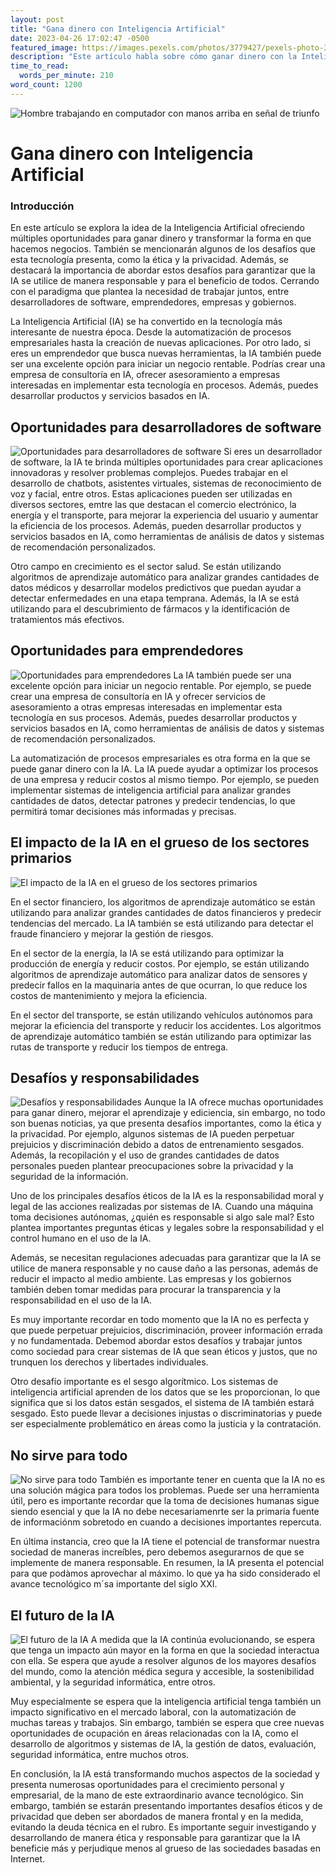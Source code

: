 ```yaml
---
layout: post
title: "Gana dinero con Inteligencia Artificial"
date: 2023-04-26 17:02:47 -0500
featured_image: https://images.pexels.com/photos/3779427/pexels-photo-3779427.jpeg?auto=compress&cs=tinysrgb&w=1260&h=750&dpr=1
description: "Este artículo habla sobre cómo ganar dinero con la Inteligencia Artificial (IA) y presenta varias oportunidades para hacerlo. Se plantean ejemplos de acercamiento: Como desarrollador de software experimentado, como emprendedor que busca nuevas oportunidades, y mediante la automatización de procesos empresariales. También se sugiere estar al día con las últimas tendencias y desarrollos en la IA para aprovechar al máximo las oportunidades que se presenten en el camino."
time_to_read:
  words_per_minute: 210
word_count: 1200
---
```


![Hombre trabajando en computador con manos arriba en señal de triunfo](https://images.pexels.com/photos/3779427/pexels-photo-3779427.jpeg?auto=compress&cs=tinysrgb&w=1260&h=750&dpr=1)

# Gana dinero con Inteligencia Artificial

### Introducción

En este artículo se explora la idea de la Inteligencia Artificial ofreciendo múltiples oportunidades para ganar dinero y transformar la forma en que hacemos negocios. También se mencionarán algunos de los desafíos que esta tecnología presenta, como la ética y la privacidad. Además, se destacará la importancia de abordar estos desafíos para garantizar que la IA se utilice de manera responsable y para el beneficio de todos. Cerrando con el paradigma que plantea la necesidad de trabajar juntos, entre desarrolladores de software, emprendedores, empresas y gobiernos.

La Inteligencia Artificial (IA) se ha convertido en la tecnología más interesante de nuestra época. Desde la automatización de procesos empresariales hasta la creación de nuevas aplicaciones. Por otro lado, si eres un emprendedor que busca nuevas herramientas, la IA también puede ser una excelente opción para iniciar un negocio rentable. Podrías crear una empresa de consultoría en IA, ofrecer asesoramiento a empresas interesadas en implementar esta tecnología en procesos. Además, puedes desarrollar productos y servicios basados en IA.

## Oportunidades para desarrolladores de software

![Oportunidades para desarrolladores de software]()
Si eres un desarrollador de software, la IA te brinda múltiples oportunidades para crear aplicaciones innovadoras y resolver problemas complejos. Puedes trabajar en el desarrollo de chatbots, asistentes virtuales, sistemas de reconocimiento de voz y facial, entre otros. Estas aplicaciones pueden ser utilizadas en diversos sectores, emtre las que destacan el comercio electrónico, la energía y el transporte, para mejorar la experiencia del usuario y aumentar la eficiencia de los procesos. Además, pueden desarrollar productos y servicios basados en IA, como herramientas de análisis de datos y sistemas de recomendación personalizados.

Otro campo en crecimiento es el sector salud. Se están utilizando algoritmos de aprendizaje automático para analizar grandes cantidades de datos médicos y desarrollar modelos predictivos que puedan ayudar a detectar enfermedades en una etapa temprana. Además, la IA se está utilizando para el descubrimiento de fármacos y la identificación de tratamientos más efectivos.

## Oportunidades para emprendedores

![Oportunidades para emprendedores]()
La IA también puede ser una excelente opción para iniciar un negocio rentable. Por ejemplo, se puede crear una empresa de consultoría en IA y ofrecer servicios de asesoramiento a otras empresas interesadas en implementar esta tecnología en sus procesos. Además, puedes desarrollar productos y servicios basados en IA, como herramientas de análisis de datos y sistemas de recomendación personalizados.

La automatización de procesos empresariales es otra forma en la que se puede ganar dinero con la IA. La IA puede ayudar a optimizar los procesos de una empresa y reducir costos al mismo tiempo. Por ejemplo, se pueden implementar sistemas de inteligencia artificial para analizar grandes cantidades de datos, detectar patrones y predecir tendencias, lo que permitirá tomar decisiones más informadas y precisas.

## El impacto de la IA en el grueso de los sectores primarios

![El impacto de la IA en el grueso de los sectores primarios]()

En el sector financiero, los algoritmos de aprendizaje automático se están utilizando para analizar grandes cantidades de datos financieros y predecir tendencias del mercado. La IA también se está utilizando para detectar el fraude financiero y mejorar la gestión de riesgos.

En el sector de la energía, la IA se está utilizando para optimizar la producción de energía y reducir costos. Por ejemplo, se están utilizando algoritmos de aprendizaje automático para analizar datos de sensores y predecir fallos en la maquinaria antes de que ocurran, lo que reduce los costos de mantenimiento y mejora la eficiencia.

En el sector del transporte, se están utilizando vehículos autónomos para mejorar la eficiencia del transporte y reducir los accidentes. Los algoritmos de aprendizaje automático también se están utilizando para optimizar las rutas de transporte y reducir los tiempos de entrega.

## Desafíos y responsabilidades

![Desafíos y responsabilidades]()
Aunque la IA ofrece muchas oportunidades para ganar dinero, mejorar el aprendizaje y ediciencia, sin embargo, no todo son buenas noticias, ya que presenta desafíos importantes, como la ética y la privacidad. Por ejemplo, algunos sistemas de IA pueden perpetuar prejuicios y discriminación debido a datos de entrenamiento sesgados. Además, la recopilación y el uso de grandes cantidades de datos personales pueden plantear preocupaciones sobre la privacidad y la seguridad de la información.

Uno de los principales desafíos éticos de la IA es la responsabilidad moral y legal de las acciones realizadas por sistemas de IA. Cuando una máquina toma decisiones autónomas, ¿quién es responsable si algo sale mal? Esto plantea importantes preguntas éticas y legales sobre la responsabilidad y el control humano en el uso de la IA.

Además, se necesitan regulaciones adecuadas para garantizar que la IA se utilice de manera responsable y no cause daño a las personas, además de reducir el impacto al medio ambiente. Las empresas y los gobiernos también deben tomar medidas para procurar la transparencia y la responsabilidad en el uso de la IA.

Es muy importante recordar en todo momento que la IA no es perfecta y que puede perpetuar prejuicios, discriminación, proveer información errada y no fundamentada. Debemod abordar estos desafíos y trabajar juntos como sociedad para crear sistemas de IA que sean éticos y justos, que no trunquen los derechos y libertades individuales.

Otro desafío importante es el sesgo algorítmico. Los sistemas de inteligencia artificial aprenden de los datos que se les proporcionan, lo que significa que si los datos están sesgados, el sistema de IA también estará sesgado. Esto puede llevar a decisiones injustas o discriminatorias y puede ser especialmente problemático en áreas como la justicia y la contratación.

## No sirve para todo

![No sirve para todo]()
También es importante tener en cuenta que la IA no es una solución mágica para todos los problemas. Puede ser una herramienta útil, pero es importante recordar que la toma de decisiones humanas sigue siendo esencial y que la IA no debe necesariamenrte ser la primaria fuente de informaciónm sobretodo en cuando a decisiones importantes repercuta.

En última instancia, creo que la IA tiene el potencial de transformar nuestra sociedad de maneras increíbles, pero debemos asegurarnos de que se implemente de manera responsable. En resumen, la IA presenta el potencial para que podàmos aprovechar al máximo. lo que ya ha sido considerado el avance tecnológico m´sa importante del siglo XXI.

## El futuro de la IA

![El futuro de la IA]()
A medida que la IA continúa evolucionando, se espera que tenga un impacto aún mayor en la forma en que la sociedad interactua con ella. Se espera que ayude a resolver algunos de los mayores desafíos del mundo, como la atención médica segura y accesible, la sostenibilidad ambiental, y la seguridad informática, entre otros.

Muy especialmente se espera que la inteligencia artificial tenga también un impacto significativo en el mercado laboral, con la automatización de muchas tareas y trabajos. Sin embargo, también se espera que cree nuevas oportunidades de ocupación en áreas relacionadas con la IA, como el desarrollo de algoritmos y sistemas de IA, la gestión de datos, evaluación, seguridad informática, entre muchos otros.

En conclusión, la IA está transformando muchos aspectos de la sociedad y presenta numerosas oportunidades para el crecimiento personal y empresarial, de la mano de este extraordinario avance tecnológico. Sin embargo, también se estarán presentando importantes desafíos éticos y de privacidad que deben ser abordados de manera frontal y en la medida, evitando la deuda técnica en el rubro. Es importante seguir investigando y desarrollando de manera ética y responsable para garantizar que la IA beneficie más y perjudique menos al grueso de las sociedades basadas en Internet.
